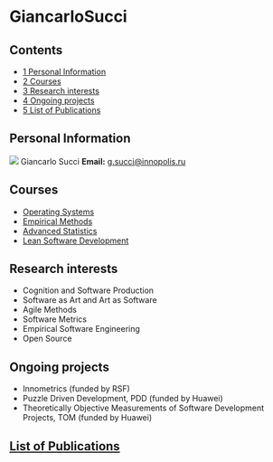 






GiancarloSucci
==============






Contents
--------


* [1 Personal Information](#Personal_Information)
* [2 Courses](#Courses)
* [3 Research interests](#Research_interests)
* [4 Ongoing projects](#Ongoing_projects)
* [5 List of Publications](#List_of_Publications)



Personal Information
--------------------


[![](/img_auth.php/e/ee/Succi.png)](/index.php/File:Succi.png) Giancarlo Succi
**Email:** g.succi@innopolis.ru



Courses
-------


* [Operating Systems](https://eduwiki.innopolis.university/index.php/BSc:OperatingSystems)
* [Empirical Methods](https://eduwiki.innopolis.university/index.php/MSc:EmpiricalMethods)
* [Advanced Statistics](https://eduwiki.innopolis.university/index.php/MSc:AdvancedStatistics)
* [Lean Software Development](https://eduwiki.innopolis.university/index.php/BSc:LeanSoftwareDevelopment)


Research interests
------------------


* Cognition and Software Production
* Software as Art and Art as Software
* Agile Methods
* Software Metrics
* Empirical Software Engineering
* Open Source


Ongoing projects
----------------


* Innometrics (funded by RSF)
* Puzzle Driven Development, PDD (funded by Huawei)
* Theoretically Objective Measurements of Software Development Projects, TOM (funded by Huawei)


[List of Publications](https://eduwiki.innopolis.university/index.php/GiancarloSucci:ListOfPublications)
--------------------------------------------------------------------------------------------------------










